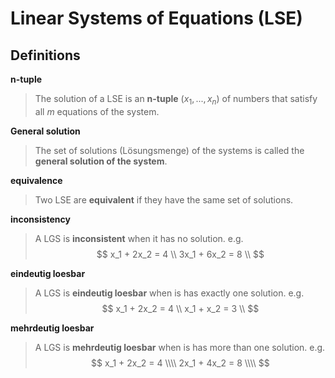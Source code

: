 # Linear Systems of Equations (LSE)

## Definitions

**n-tuple**
> The solution of a LSE is an **n-tuple** $(x_1, ..., x_n)$
> of numbers that satisfy all $m$ equations of the system.

**General solution**
> The set of solutions (Lösungsmenge) of the systems is called the **general solution of the system**.

**equivalence**
> Two LSE are **equivalent** if they have the same set of solutions.

**inconsistency**
> A LGS is **inconsistent** when it has no solution.
e.g.
$$
x_1 + 2x_2 = 4 \\
3x_1 + 6x_2 = 8 \\
$$

**eindeutig loesbar**
> A LGS is **eindeutig loesbar** when is has exactly one solution.
e.g.
$$
x_1 + 2x_2 = 4 \\
x_1 + x_2 = 3 \\
$$

**mehrdeutig loesbar**
> A LGS is **mehrdeutig loesbar** when is has more than one solution.
e.g.
$$
x_1 + 2x_2 = 4 \\\\
2x_1 + 4x_2 = 8 \\\\
$$


